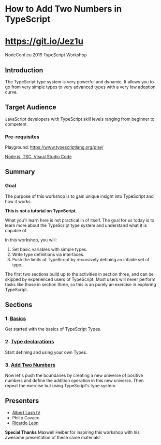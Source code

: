 # How to Add Two Numbers in TypeScript
# https://git.io/Jez1u
NodeConf.eu 2019 TypeScript Workshop

## Introduction
The TypeScript type system is very powerful and dynamic.  It allows you to go from very simple types to very advanced types with a very low adoption curve.

## Target Audience
JavaScript developers with TypeScript skill levels ranging from beginner to competent.


### Pre-requisites
Playground:
https://www.typescriptlang.org/play/

[Node.js, TSC, Visual Studio Code](PREREQUISITES.md)

## Summary
### Goal
The purpose of this workshop is to gain unique insight into TypeScript and how it works.

**This is not a tutorial on TypeScript**.

What you'll learn here is not practical in of itself. The goal for us today is to learn more about the TypeScript type system and understand what it is capable of.

In this workshop, you will:

1. Set basic variables with simple types.
2. Write type definitions via interfaces.
3. Push the limits of TypeScript by recursively defining an infinite set of type. 

The first two sections build up to the activities in section three, and can be skipped by experienced users of TypeScript. Most users will never perform tasks like those in section three, so this is an purely an exercise in exploring TypeScript.

## Sections
### 1. [Basics](section-1-primitives)
Get started with the basics of TypeScript Types.

### 2. [Type declarations](section-2-declarations)
Start defining and using your own Types.

### 3. [Add Two Numbers](section-3-adding-two-numbers)
Now let's push the boundaries by creating a new universe of positive numbers and define the addition operation in this new universe.  Then repeat the exercise but using TypeScript's type system.

## Presenters
* [Albert Lash IV](https://github.com/albertlincoln)
* Philip Cavaco
* [Ricardo Le&oacute;n](https://github.com/rmleon)

__Special Thanks__
Maxwell Heiber for inspiring this workshop with his awesome presentation of these same materials!
